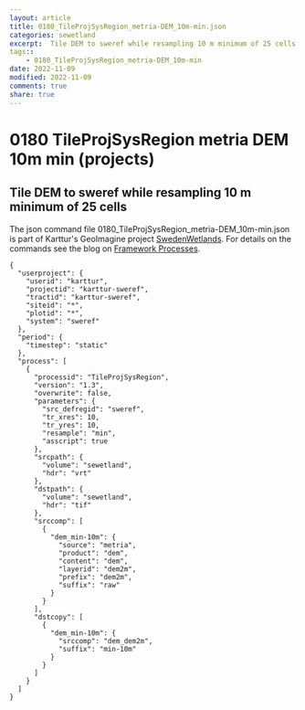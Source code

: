 ```yaml
---
layout: article
title: 0180_TileProjSysRegion_metria-DEM_10m-min.json
categories: sewetland
excerpt:  Tile DEM to sweref while resampling 10 m minimum of 25 cells
tags:: 
    - 0180_TileProjSysRegion_metria-DEM_10m-min
date: 2022-11-09
modified: 2022-11-09
comments: true
share: true
---
```


# 0180 TileProjSysRegion metria DEM 10m min (projects)

##  Tile DEM to sweref while resampling 10 m minimum of 25 cells

The json command file <span class='file'>0180_TileProjSysRegion_metria-DEM_10m-min.json</span> is part of Karttur's GeoImagine project [<span class='project'>SwedenWetlands</span>](https://karttur.github.io/geoimagine03-proj-wetland-se/index.html). For details on the commands see the blog on [Framework Processes](https://karttur.github.io/geoimagine03-docs-procpack/).

```
{
  "userproject": {
    "userid": "karttur",
    "projectid": "karttur-sweref",
    "tractid": "karttur-sweref",
    "siteid": "*",
    "plotid": "*",
    "system": "sweref"
  },
  "period": {
    "timestep": "static"
  },
  "process": [
    {
      "processid": "TileProjSysRegion",
      "version": "1.3",
      "overwrite": false,
      "parameters": {
        "src_defregid": "sweref",
        "tr_xres": 10,
        "tr_yres": 10,
        "resample": "min",
        "asscript": true
      },
      "srcpath": {
        "volume": "sewetland",
        "hdr": "vrt"
      },
      "dstpath": {
        "volume": "sewetland",
        "hdr": "tif"
      },
      "srccomp": [
        {
          "dem_min-10m": {
            "source": "metria",
            "product": "dem",
            "content": "dem",
            "layerid": "dem2m",
            "prefix": "dem2m",
            "suffix": "raw"
          }
        }
      ],
      "dstcopy": [
        {
          "dem_min-10m": {
            "srccomp": "dem_dem2m",
            "suffix": "min-10m"
          }
        }
      ]
    }
  ]
}
```

